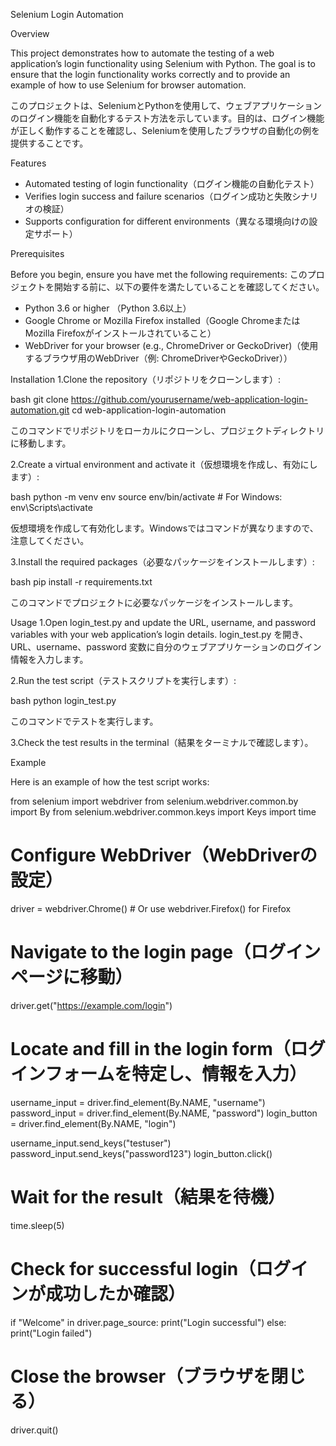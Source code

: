Selenium Login Automation

Overview

This project demonstrates how to automate the testing of a web application’s login functionality using Selenium with Python. The goal is to ensure that the login functionality works correctly and to provide an example of how to use Selenium for browser automation.

このプロジェクトは、SeleniumとPythonを使用して、ウェブアプリケーションのログイン機能を自動化するテスト方法を示しています。目的は、ログイン機能が正しく動作することを確認し、Seleniumを使用したブラウザの自動化の例を提供することです。

Features
- Automated testing of login functionality（ログイン機能の自動化テスト）
- Verifies login success and failure scenarios（ログイン成功と失敗シナリオの検証）
- Supports configuration for different environments（異なる環境向けの設定サポート）

Prerequisites

Before you begin, ensure you have met the following requirements:
このプロジェクトを開始する前に、以下の要件を満たしていることを確認してください。
- Python 3.6 or higher （Python 3.6以上）
- Google Chrome or Mozilla Firefox installed（Google ChromeまたはMozilla Firefoxがインストールされていること）
- WebDriver for your browser (e.g., ChromeDriver or GeckoDriver)（使用するブラウザ用のWebDriver（例: ChromeDriverやGeckoDriver））

Installation
1.Clone the repository（リポジトリをクローンします）:

 bash  git clone https://github.com/yourusername/web-application-login-automation.git  cd web-application-login-automation  

このコマンドでリポジトリをローカルにクローンし、プロジェクトディレクトリに移動します。

2.Create a virtual environment and activate it（仮想環境を作成し、有効にします）:

 bash  python -m venv env  source env/bin/activate  # For Windows: env\Scripts\activate  

仮想環境を作成して有効化します。Windowsではコマンドが異なりますので、注意してください。

3.Install the required packages（必要なパッケージをインストールします）:

 bash  pip install -r requirements.txt  

このコマンドでプロジェクトに必要なパッケージをインストールします。

Usage
1.Open login_test.py and update the URL, username, and password variables with your web application’s login details.
login_test.py を開き、URL、username、password 変数に自分のウェブアプリケーションのログイン情報を入力します。

2.Run the test script（テストスクリプトを実行します）:

 bash  python login_test.py  

このコマンドでテストを実行します。

3.Check the test results in the terminal（結果をターミナルで確認します）。

Example

Here is an example of how the test script works:

from selenium import webdriver
from selenium.webdriver.common.by import By
from selenium.webdriver.common.keys import Keys
import time

# Configure WebDriver（WebDriverの設定）
driver = webdriver.Chrome()  # Or use webdriver.Firefox() for Firefox

# Navigate to the login page（ログインページに移動）
driver.get("https://example.com/login")

# Locate and fill in the login form（ログインフォームを特定し、情報を入力）
username_input = driver.find_element(By.NAME, "username")
password_input = driver.find_element(By.NAME, "password")
login_button = driver.find_element(By.NAME, "login")

username_input.send_keys("testuser")
password_input.send_keys("password123")
login_button.click()

# Wait for the result（結果を待機）
time.sleep(5)

# Check for successful login（ログインが成功したか確認）
if "Welcome" in driver.page_source:
  print("Login successful")
else:
  print("Login failed")

# Close the browser（ブラウザを閉じる）
driver.quit()
